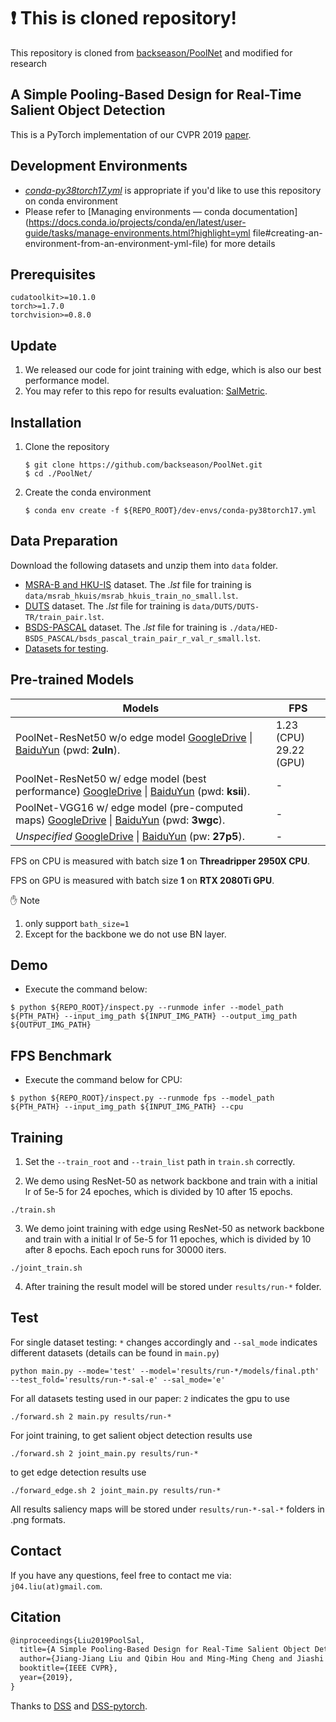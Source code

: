 # ❗ This is cloned repository!

This repository is cloned from [backseason/PoolNet](https://github.com/backseason/PoolNet) and modified for research

## A Simple Pooling-Based Design for Real-Time Salient Object Detection

This is a PyTorch implementation of our CVPR 2019 [paper](https://arxiv.org/abs/1904.09569).

## Development Environments

- [*conda-py38torch17.yml*](conda-py38torch17.yml) is appropriate if you'd like to use this repository on conda environment
- Please refer to [Managing environments — conda documentation](https://docs.conda.io/projects/conda/en/latest/user-guide/tasks/manage-environments.html?highlight=yml file#creating-an-environment-from-an-environment-yml-file) for more details

## Prerequisites

```
cudatoolkit>=10.1.0
torch>=1.7.0
torchvision>=0.8.0
```

## Update

1. We released our code for joint training with edge, which is also our best performance model.
2. You may refer to this repo for results evaluation: [SalMetric](https://github.com/Andrew-Qibin/SalMetric).


## Installation

1. Clone the repository

   ```shell
   $ git clone https://github.com/backseason/PoolNet.git
   $ cd ./PoolNet/
   ```

2. Create the conda environment

   ```shell
   $ conda env create -f ${REPO_ROOT}/dev-envs/conda-py38torch17.yml
   ```

## Data Preparation

Download the following datasets and unzip them into `data` folder.

* [MSRA-B and HKU-IS](https://drive.google.com/open?id=14RA-qr7JxU6iljLv6PbWUCQG0AJsEgmd) dataset. The *.lst* file for training is `data/msrab_hkuis/msrab_hkuis_train_no_small.lst`.
* [DUTS](https://drive.google.com/open?id=1immMDAPC9Eb2KCtGi6AdfvXvQJnSkHHo) dataset. The *.lst* file for training is `data/DUTS/DUTS-TR/train_pair.lst`.
* [BSDS-PASCAL](https://drive.google.com/open?id=1qx8eyDNAewAAc6hlYHx3B9LXvEGSIqQp) dataset. The *.lst* file for training is `./data/HED-BSDS_PASCAL/bsds_pascal_train_pair_r_val_r_small.lst`.
* [Datasets for testing](https://drive.google.com/open?id=1eB-59cMrYnhmMrz7hLWQ7mIssRaD-f4o).

## Pre-trained Models

| Models                                                       | FPS                         |
| ------------------------------------------------------------ | --------------------------- |
| PoolNet-ResNet50 w/o edge model [GoogleDrive](https://drive.google.com/open?id=12Zgth_CP_kZPdXwnBJOu4gcTyVgV2Nof) \| [BaiduYun](https://pan.baidu.com/s/1m3BXHZt5PJO5lEdWF0MqBA ) (pwd: **2uln**). | 1.23 (CPU)<br />29.22 (GPU) |
| PoolNet-ResNet50 w/ edge model (best performance) [GoogleDrive](https://drive.google.com/open?id=1sH5RKEt6SnG33Z4sI-hfLs2d21GmegwR) \| [BaiduYun](https://pan.baidu.com/s/10AXBYc_YY3FYcEbCWX6f-A) (pwd: **ksii**). | -                           |
| PoolNet-VGG16 w/ edge model (pre-computed maps) [GoogleDrive](https://drive.google.com/open?id=1jbNyNUJFZPb_jhwkm_D70gsxXgbbv_S1) \| [BaiduYun](https://pan.baidu.com/s/1gcl-BVwn1YZpaOV3XNxeBQ) (pwd: **3wgc**). | -                           |
| *Unspecified* [GoogleDrive](https://drive.google.com/open?id=1Q2Fg2KZV8AzNdWNjNgcavffKJBChdBgy) \| [BaiduYun](https://pan.baidu.com/s/1ehZheaqeU3pyvYQfRU9c6A) (pw: **27p5**). | -                           |

FPS on CPU is measured with batch size **1** on **Threadripper 2950X CPU**.

FPS on GPU is measured with batch size **1** on **RTX 2080Ti GPU**.

:hand: Note

1. only support `bath_size=1`
2. Except for the backbone we do not use BN layer.

## Demo

* Execute the command below:

```shell
$ python ${REPO_ROOT}/inspect.py --runmode infer --model_path ${PTH_PATH} --input_img_path ${INPUT_IMG_PATH} --output_img_path ${OUTPUT_IMG_PATH}
```

## FPS Benchmark

* Execute the command below for CPU:

```shell
$ python ${REPO_ROOT}/inspect.py --runmode fps --model_path ${PTH_PATH} --input_img_path ${INPUT_IMG_PATH} --cpu
```

## Training

1. Set the `--train_root` and `--train_list` path in `train.sh` correctly.

2. We demo using ResNet-50 as network backbone and train with a initial lr of 5e-5 for 24 epoches, which is divided by 10 after 15 epochs.
```shell
./train.sh
```
3. We demo joint training with edge using ResNet-50 as network backbone and train with a initial lr of 5e-5 for 11 epoches, which is divided by 10 after 8 epochs. Each epoch runs for 30000 iters.
```shell
./joint_train.sh
```
4. After training the result model will be stored under `results/run-*` folder.

## Test

For single dataset testing: `*` changes accordingly and `--sal_mode` indicates different datasets (details can be found in `main.py`)
```shell
python main.py --mode='test' --model='results/run-*/models/final.pth' --test_fold='results/run-*-sal-e' --sal_mode='e'
```
For all datasets testing used in our paper: `2` indicates the gpu to use
```shell
./forward.sh 2 main.py results/run-*
```
For joint training, to get salient object detection results use
```shell
./forward.sh 2 joint_main.py results/run-*
```
to get edge detection results use
```shell
./forward_edge.sh 2 joint_main.py results/run-*
```

All results saliency maps will be stored under `results/run-*-sal-*` folders in .png formats.

## Contact
If you have any questions, feel free to contact me via: `j04.liu(at)gmail.com`.


## Citation
```latex
@inproceedings{Liu2019PoolSal,
  title={A Simple Pooling-Based Design for Real-Time Salient Object Detection},
  author={Jiang-Jiang Liu and Qibin Hou and Ming-Ming Cheng and Jiashi Feng and Jianmin Jiang},
  booktitle={IEEE CVPR},
  year={2019},
}
```

Thanks to [DSS](https://github.com/Andrew-Qibin/DSS) and [DSS-pytorch](https://github.com/AceCoooool/DSS-pytorch).
